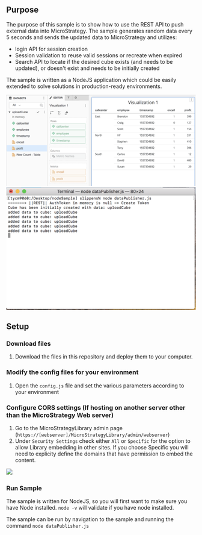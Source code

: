 ## Purpose

The purpose of this sample is to show how to use the REST API to push external data into MicroStrategy. The sample generates random data every 5 seconds and sends the updated data to MicroStrategy and utilizes:
* login API for session creation
* Session validation to reuse valid sessions or recreate when expired
* Search API to locate if the desired cube exists (and needs to be updated), or doesn't exist and needs to be initially created

The sample is written as a NodeJS application which could be easily extended to solve solutions in production-ready environments.



<img src="./readmeContent/e1.png"  width="600"/>

<img src="./readmeContent/e2.png"  width="600"/>

## Setup

### Download files

1. Download the files in this repository and deploy them to your computer. 

### Modify the config files for your environment

1. Open the `config.js` file and set the various parameters according to your environment


### Configure CORS settings (If hosting on another server other than the MicroStrategy Web server)

1. Go to the MicroStrategyLibrary admin page (`https://[webserver]/MicroStrategyLibrary/admin/webserver`) 
2. Under `Security Settings` check either `All` or `Specific` for the option to allow Library embedding in other sites. If you choose Specific you will need to explicity define the domains that have permission to embed the content.
<img src="./readmeContent/e6.png"  width="800"/>

### Run Sample
The sample is written for NodeJS, so you will first want to make sure you have Node installed. `node -v` will validate if you have node installed.

The sample can be run by navigation to the sample and running the command `node dataPublisher.js`

